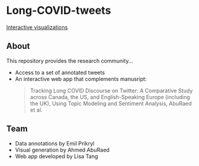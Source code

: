 # Long-COVID-tweets

[Interactive visualizations](https://pcc-discourse.streamlit.app/)

## About

This repository provides the research community...
- Access to a set of annotated tweets
- An interactive web app that complements manusript:
  > Tracking Long COVID Discourse on Twitter: A Comparative Study across Canada, the US, and English-Speaking Europe (including the UK), Using Topic Modeling and Sentiment Analysis, AbuRaed et al.

## Team

- Data annotations by Emil Prikryl
- Visual generation by Ahmed AbuRaed
- Web app developed by Lisa Tang

